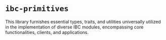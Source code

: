# `ibc-primitives`

This library furnishes essential types, traits, and utilities universally utilized in the
implementation of diverse IBC modules, encompassing core functionalities,
clients, and applications.
